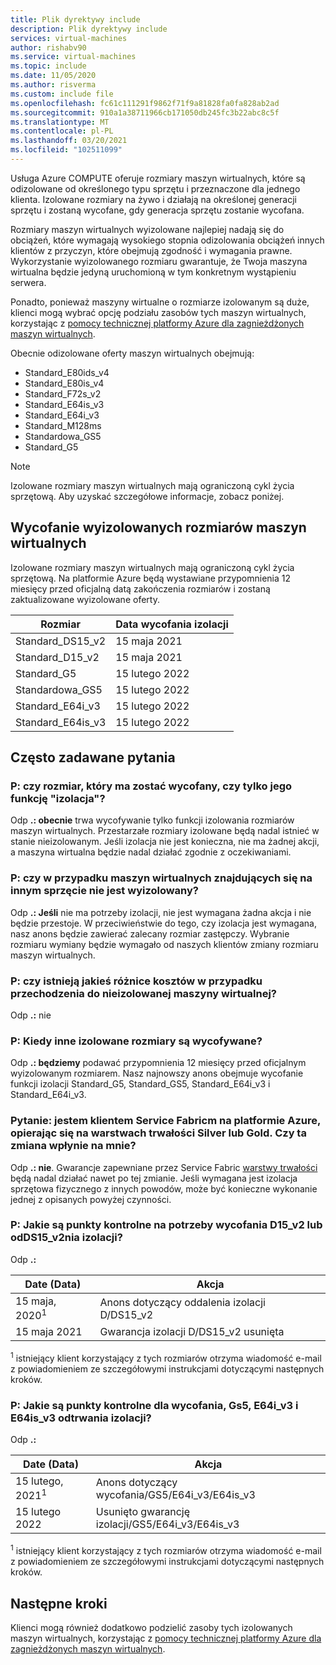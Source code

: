 ```yaml
---
title: Plik dyrektywy include
description: Plik dyrektywy include
services: virtual-machines
author: rishabv90
ms.service: virtual-machines
ms.topic: include
ms.date: 11/05/2020
ms.author: risverma
ms.custom: include file
ms.openlocfilehash: fc61c111291f9862f71f9a81828fa0fa828ab2ad
ms.sourcegitcommit: 910a1a38711966cb171050db245fc3b22abc8c5f
ms.translationtype: MT
ms.contentlocale: pl-PL
ms.lasthandoff: 03/20/2021
ms.locfileid: "102511099"
---
```

Usługa Azure COMPUTE oferuje rozmiary maszyn wirtualnych, które są odizolowane od określonego typu sprzętu i przeznaczone dla jednego klienta. Izolowane rozmiary na żywo i działają na określonej generacji sprzętu i zostaną wycofane, gdy generacja sprzętu zostanie wycofana.

Rozmiary maszyn wirtualnych wyizolowane najlepiej nadają się do obciążeń, które wymagają wysokiego stopnia odizolowania obciążeń innych klientów z przyczyn, które obejmują zgodność i wymagania prawne.  Wykorzystanie wyizolowanego rozmiaru gwarantuje, że Twoja maszyna wirtualna będzie jedyną uruchomioną w tym konkretnym wystąpieniu serwera. 


Ponadto, ponieważ maszyny wirtualne o rozmiarze izolowanym są duże, klienci mogą wybrać opcję podziału zasobów tych maszyn wirtualnych, korzystając z [pomocy technicznej platformy Azure dla zagnieżdżonych maszyn wirtualnych](https://azure.microsoft.com/blog/nested-virtualization-in-azure/).

Obecnie odizolowane oferty maszyn wirtualnych obejmują:
* Standard_E80ids_v4
* Standard_E80is_v4
* Standard_F72s_v2
* Standard_E64is_v3
* Standard_E64i_v3
* Standard_M128ms
* Standardowa_GS5
* Standard_G5


> [!NOTE]
> Izolowane rozmiary maszyn wirtualnych mają ograniczoną cykl życia sprzętową. Aby uzyskać szczegółowe informacje, zobacz poniżej.

## <a name="deprecation-of-isolated-vm-sizes"></a>Wycofanie wyizolowanych rozmiarów maszyn wirtualnych

Izolowane rozmiary maszyn wirtualnych mają ograniczoną cykl życia sprzętową. Na platformie Azure będą wystawiane przypomnienia 12 miesięcy przed oficjalną datą zakończenia rozmiarów i zostaną zaktualizowane wyizolowane oferty.

| Rozmiar | Data wycofania izolacji | 
| --- | --- |
| Standard_DS15_v2 | 15 maja 2021 |
| Standard_D15_v2  | 15 maja 2021 |
| Standard_G5  | 15 lutego 2022 |
| Standardowa_GS5  | 15 lutego 2022 |
| Standard_E64i_v3  | 15 lutego 2022 |
| Standard_E64is_v3  | 15 lutego 2022 |


## <a name="faq"></a>Często zadawane pytania
### <a name="q-is-the-size-going-to-get-retired-or-only-its-isolation-feature"></a>P: czy rozmiar, który ma zostać wycofany, czy tylko jego funkcję "izolacja"?
Odp **.: obecnie** trwa wycofywanie tylko funkcji izolowania rozmiarów maszyn wirtualnych. Przestarzałe rozmiary izolowane będą nadal istnieć w stanie nieizolowanym. Jeśli izolacja nie jest konieczna, nie ma żadnej akcji, a maszyna wirtualna będzie nadal działać zgodnie z oczekiwaniami.

### <a name="q-is-there-a-downtime-when-my-vm-lands-on-a-non-isolated-hardware"></a>P: czy w przypadku maszyn wirtualnych znajdujących się na innym sprzęcie nie jest wyizolowany?
Odp **.: Jeśli** nie ma potrzeby izolacji, nie jest wymagana żadna akcja i nie będzie przestoje. W przeciwieństwie do tego, czy izolacja jest wymagana, nasz anons będzie zawierać zalecany rozmiar zastępczy. Wybranie rozmiaru wymiany będzie wymagało od naszych klientów zmiany rozmiaru maszyn wirtualnych.  

### <a name="q-is-there-any-cost-delta-for-moving-to-a-non-isolated-virtual-machine"></a>P: czy istnieją jakieś różnice kosztów w przypadku przechodzenia do nieizolowanej maszyny wirtualnej?
Odp **.:** nie

### <a name="q-when-are-the-other-isolated-sizes-going-to-retire"></a>P: Kiedy inne izolowane rozmiary są wycofywane?
Odp **.: będziemy** podawać przypomnienia 12 miesięcy przed oficjalnym wyizolowanym rozmiarem. Nasz najnowszy anons obejmuje wycofanie funkcji izolacji Standard_G5, Standard_GS5, Standard_E64i_v3 i Standard_E64i_v3.  

### <a name="q-im-an-azure-service-fabric-customer-relying-on-the-silver-or-gold-durability-tiers-does-this-change-impact-me"></a>Pytanie: jestem klientem Service Fabricm na platformie Azure, opierając się na warstwach trwałości Silver lub Gold. Czy ta zmiana wpłynie na mnie?
Odp **.: nie**. Gwarancje zapewniane przez Service Fabric [warstwy trwałości](../articles/service-fabric/service-fabric-cluster-capacity.md#durability-characteristics-of-the-cluster) będą nadal działać nawet po tej zmianie. Jeśli wymagana jest izolacja sprzętowa fizycznego z innych powodów, może być konieczne wykonanie jednej z opisanych powyżej czynności. 
 
### <a name="q-what-are-the-milestones-for-d15_v2-or-ds15_v2-isolation-retirement"></a>P: Jakie są punkty kontrolne na potrzeby wycofania D15_v2 lub odDS15_v2nia izolacji? 
Odp **.:** 
 
| Date (Data) | Akcja |
|---|---| 
| 15 maja, 2020<sup>1</sup> | Anons dotyczący oddalenia izolacji D/DS15_v2| 
| 15 maja 2021 | Gwarancja izolacji D/DS15_v2 usunięta| 

<sup>1</sup> istniejący klient korzystający z tych rozmiarów otrzyma wiadomość e-mail z powiadomieniem ze szczegółowymi instrukcjami dotyczącymi następnych kroków.  

### <a name="q-what-are-the-milestones-for-g5-gs5-e64i_v3-and-e64is_v3-isolation-retirement"></a>P: Jakie są punkty kontrolne dla wycofania, Gs5, E64i_v3 i E64is_v3 odtrwania izolacji? 
Odp **.:** 
 
| Date (Data) | Akcja |
|---|---|
| 15 lutego, 2021<sup>1</sup> | Anons dotyczący wycofania/GS5/E64i_v3/E64is_v3 |
| 15 lutego 2022 | Usunięto gwarancję izolacji/GS5/E64i_v3/E64is_v3 |

<sup>1</sup> istniejący klient korzystający z tych rozmiarów otrzyma wiadomość e-mail z powiadomieniem ze szczegółowymi instrukcjami dotyczącymi następnych kroków.  

## <a name="next-steps"></a>Następne kroki

Klienci mogą również dodatkowo podzielić zasoby tych izolowanych maszyn wirtualnych, korzystając z [pomocy technicznej platformy Azure dla zagnieżdżonych maszyn wirtualnych](https://azure.microsoft.com/blog/nested-virtualization-in-azure/).
